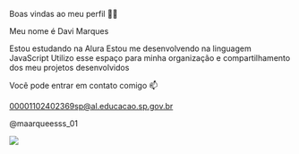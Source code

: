 Boas vindas ao meu perfil 💙💙

Meu nome é Davi Marques

Estou estudando na Alura
Estou me desenvolvendo na linguagem JavaScript
Utilizo esse espaço para minha organização e compartilhamento dos meu projetos desenvolvidos

Você pode entrar em contato comigo 📫

00001102402369sp@al.educacao.sp.gov.br

@maarqueesss_01  

![](https://media.giphy.com/media/ce0KXTXlJD5a86X7xh/giphy.gif?cid=ecf05e477wwqowsc5h0mvddt4712gummumgpbp5idsi23kxc&ep=v1_gifs_search&rid=giphy.gif&ct=g)
